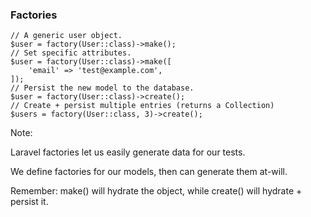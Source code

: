 ### Factories

<pre class="hljs lang-php"><code class="fragment">// A generic user object.
$user = factory(User::class)->make();</code>
<code class="fragment">// Set specific attributes.
$user = factory(User::class)->make([
    'email' => 'test@example.com',
]);</code>
<code class="fragment">// Persist the new model to the database.
$user = factory(User::class)->create();</code>
<code class="fragment">// Create + persist multiple entries (returns a Collection)
$users = factory(User::class, 3)->create();</code></pre>

Note:

Laravel factories let us easily generate data for our tests.

We define factories for our models, then can generate them at-will.

Remember: make() will hydrate the object, while create() will hydrate + persist it.
